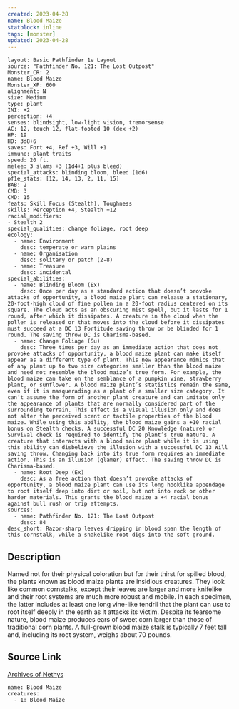 ```yaml
---
created: 2023-04-28
name: Blood Maize
statblock: inline
tags: [monster]
updated: 2023-04-28
---
```

```statblock
layout: Basic Pathfinder 1e Layout
source: "Pathfinder No. 121: The Lost Outpost"
Monster_CR: 2
name: Blood Maize
Monster_XP: 600
alignment: N
size: Medium
type: plant
INI: +2
perception: +4
senses: blindsight, low-light vision, tremorsense
AC: 12, touch 12, flat-footed 10 (dex +2)
HP: 19
HD: 3d8+6
saves: Fort +4, Ref +3, Will +1
immune: plant traits
speed: 20 ft.
melee: 3 slams +3 (1d4+1 plus bleed)
special_attacks: blinding bloom, bleed (1d6)
pf1e_stats: [12, 14, 13, 2, 11, 15]
BAB: 2
CMB: 3
CMD: 15
feats: Skill Focus (Stealth), Toughness
skills: Perception +4, Stealth +12
racial_modifiers:
- Stealth 2
special_qualities: change foliage, root deep
ecology:
  - name: Environment
    desc: temperate or warm plains
  - name: Organisation
    desc: solitary or patch (2-8)
  - name: Treasure
    desc: incidental
special_abilities:
  - name: Blinding Bloom (Ex)
    desc: Once per day as a standard action that doesn’t provoke attacks of opportunity, a blood maize plant can release a stationary, 20-foot-high cloud of fine pollen in a 20-foot radius centered on its square. The cloud acts as an obscuring mist spell, but it lasts for 1 round, after which it dissipates. A creature in the cloud when the pollen is released or that moves into the cloud before it dissipates must succeed at a DC 13 Fortitude saving throw or be blinded for 1 round. The saving throw DC is Charisma-based.
  - name: Change Foliage (Su)
    desc: Three times per day as an immediate action that does not provoke attacks of opportunity, a blood maize plant can make itself appear as a different type of plant. This new appearance mimics that of any plant up to two size categories smaller than the blood maize and need not resemble the blood maize’s true form. For example, the blood maize can take on the semblance of a pumpkin vine, strawberry plant, or sunflower. A blood maize plant’s statistics remain the same, even if it is masquerading as a plant of a smaller size category. It can’t assume the form of another plant creature and can imitate only the appearance of plants that are normally considered part of the surrounding terrain. This effect is a visual illusion only and does not alter the perceived scent or tactile properties of the blood maize. While using this ability, the blood maize gains a +10 racial bonus on Stealth checks. A successful DC 20 Knowledge (nature) or Survival check is required to identify the plant’s true nature. A creature that interacts with a blood maize plant while it is using this ability can disbelieve the illusion with a successful DC 13 Will saving throw. Changing back into its true form requires an immediate action. This is an illusion (glamer) effect. The saving throw DC is Charisma-based.
  - name: Root Deep (Ex)
    desc: As a free action that doesn’t provoke attacks of opportunity, a blood maize plant can use its long hooklike appendage to root itself deep into dirt or soil, but not into rock or other harder materials. This grants the blood maize a +4 racial bonus against bull rush or trip attempts.
sources:
  - name: Pathfinder No. 121: The Lost Outpost
    desc: 84
desc_short: Razor-sharp leaves dripping in blood span the length of this cornstalk, while a snakelike root digs into the soft ground.
```
## Description
Named not for their physical coloration but for their thirst for spilled blood, the plants known as blood maize plants are insidious creatures. They look like common cornstalks, except their leaves are larger and more knifelike and their root systems are much more robust and mobile. In each specimen, the latter includes at least one long vine-like tendril that the plant can use to root itself deeply in the earth as it attacks its victim. Despite its fearsome nature, blood maize produces ears of sweet corn larger than those of traditional corn plants. A full-grown blood maize stalk is typically 7 feet tall and, including its root system, weighs about 70 pounds. 
## Source Link
[Archives of Nethys](https://aonprd.com/MonsterDisplay.aspx?ItemName=Blood%20Maize)
```encounter-table
name: Blood Maize
creatures:
  - 1: Blood Maize
```
